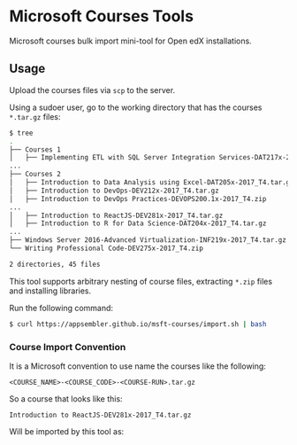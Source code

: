 # Microsoft Courses Tools
Microsoft courses bulk import mini-tool for Open edX installations.

## Usage
Upload the courses files via `scp` to the server.

Using a sudoer user, go to the working directory that has the courses `*.tar.gz` files:

```bash
$ tree
.
├── Courses 1
│   ├── Implementing ETL with SQL Server Integration Services-DAT217x-2017_T4.tar.gz
...
├── Courses 2
│   ├── Introduction to Data Analysis using Excel-DAT205x-2017_T4.tar.gz
│   ├── Introduction to DevOps-DEV212x-2017_T4.tar.gz
│   ├── Introduction to DevOps Practices-DEVOPS200.1x-2017_T4.zip
...
│   ├── Introduction to ReactJS-DEV281x-2017_T4.tar.gz
│   ├── Introduction to R for Data Science-DAT204x-2017_T4.tar.gz
...
├── Windows Server 2016-Advanced Virtualization-INF219x-2017_T4.tar.gz
└── Writing Professional Code-DEV275x-2017_T4.zip

2 directories, 45 files
```

This tool supports arbitrary nesting of course files,
extracting `*.zip` files and installing libraries.

Run the following command:

```bash
$ curl https://appsembler.github.io/msft-courses/import.sh | bash
```

### Course Import Convention
It is a Microsoft convention to use name the courses like the following:
```
<COURSE_NAME>-<COURSE_CODE>-<COURSE-RUN>.tar.gz
```

So a course that looks like this:
```
Introduction to ReactJS-DEV281x-2017_T4.tar.gz
```

Will be imported by this tool as:

